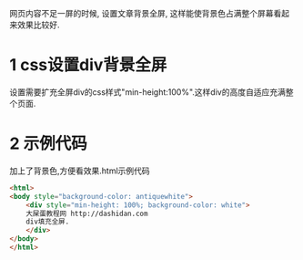 <div class="jumbotron">
<p>网页内容不足一屏的时候, 设置文章背景全屏, 这样能使背景色占满整个屏幕看起来效果比较好.</p>
</div>

1 css设置div背景全屏
===

设置需要扩充全屏div的css样式"min-height:100%".这样div的高度自适应充满整个页面.

2 示例代码
===

加上了背景色,方便看效果.html示例代码

```html
<html>
<body style="background-color: antiquewhite">
    <div style="min-height: 100%; background-color: white">
    大屎蛋教程网 http://dashidan.com 
    div填充全屏.
    </div>
</body>
</html>
```